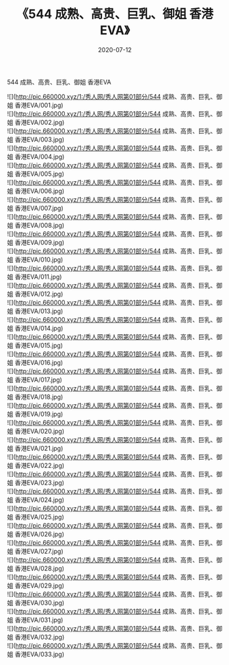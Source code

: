 ﻿---
layout: post
title:  《544 成熟、高贵、巨乳、御姐 香港EVA》
date:   2020-07-12
img: http://pic.660000.xyz/1:/秀人网/秀人网第01部分/544 成熟、高贵、巨乳、御姐 香港EVA/000.jpg
categories: [美女, 清纯, 唯美]
---

544 成熟、高贵、巨乳、御姐 香港EVA

  ![](http://pic.660000.xyz/1:/秀人网/秀人网第01部分/544 成熟、高贵、巨乳、御姐 香港EVA/001.jpg) <br> ![](http://pic.660000.xyz/1:/秀人网/秀人网第01部分/544 成熟、高贵、巨乳、御姐 香港EVA/002.jpg) <br> ![](http://pic.660000.xyz/1:/秀人网/秀人网第01部分/544 成熟、高贵、巨乳、御姐 香港EVA/003.jpg) <br> ![](http://pic.660000.xyz/1:/秀人网/秀人网第01部分/544 成熟、高贵、巨乳、御姐 香港EVA/004.jpg) <br> ![](http://pic.660000.xyz/1:/秀人网/秀人网第01部分/544 成熟、高贵、巨乳、御姐 香港EVA/005.jpg) <br> ![](http://pic.660000.xyz/1:/秀人网/秀人网第01部分/544 成熟、高贵、巨乳、御姐 香港EVA/006.jpg) <br> ![](http://pic.660000.xyz/1:/秀人网/秀人网第01部分/544 成熟、高贵、巨乳、御姐 香港EVA/007.jpg) <br> ![](http://pic.660000.xyz/1:/秀人网/秀人网第01部分/544 成熟、高贵、巨乳、御姐 香港EVA/008.jpg) <br> ![](http://pic.660000.xyz/1:/秀人网/秀人网第01部分/544 成熟、高贵、巨乳、御姐 香港EVA/009.jpg) <br> ![](http://pic.660000.xyz/1:/秀人网/秀人网第01部分/544 成熟、高贵、巨乳、御姐 香港EVA/010.jpg) <br> ![](http://pic.660000.xyz/1:/秀人网/秀人网第01部分/544 成熟、高贵、巨乳、御姐 香港EVA/011.jpg) <br> ![](http://pic.660000.xyz/1:/秀人网/秀人网第01部分/544 成熟、高贵、巨乳、御姐 香港EVA/012.jpg) <br> ![](http://pic.660000.xyz/1:/秀人网/秀人网第01部分/544 成熟、高贵、巨乳、御姐 香港EVA/013.jpg) <br> ![](http://pic.660000.xyz/1:/秀人网/秀人网第01部分/544 成熟、高贵、巨乳、御姐 香港EVA/014.jpg) <br> ![](http://pic.660000.xyz/1:/秀人网/秀人网第01部分/544 成熟、高贵、巨乳、御姐 香港EVA/015.jpg) <br> ![](http://pic.660000.xyz/1:/秀人网/秀人网第01部分/544 成熟、高贵、巨乳、御姐 香港EVA/016.jpg) <br> ![](http://pic.660000.xyz/1:/秀人网/秀人网第01部分/544 成熟、高贵、巨乳、御姐 香港EVA/017.jpg) <br> ![](http://pic.660000.xyz/1:/秀人网/秀人网第01部分/544 成熟、高贵、巨乳、御姐 香港EVA/018.jpg) <br> ![](http://pic.660000.xyz/1:/秀人网/秀人网第01部分/544 成熟、高贵、巨乳、御姐 香港EVA/019.jpg) <br> ![](http://pic.660000.xyz/1:/秀人网/秀人网第01部分/544 成熟、高贵、巨乳、御姐 香港EVA/020.jpg) <br> ![](http://pic.660000.xyz/1:/秀人网/秀人网第01部分/544 成熟、高贵、巨乳、御姐 香港EVA/021.jpg) <br> ![](http://pic.660000.xyz/1:/秀人网/秀人网第01部分/544 成熟、高贵、巨乳、御姐 香港EVA/022.jpg) <br> ![](http://pic.660000.xyz/1:/秀人网/秀人网第01部分/544 成熟、高贵、巨乳、御姐 香港EVA/023.jpg) <br> ![](http://pic.660000.xyz/1:/秀人网/秀人网第01部分/544 成熟、高贵、巨乳、御姐 香港EVA/024.jpg) <br> ![](http://pic.660000.xyz/1:/秀人网/秀人网第01部分/544 成熟、高贵、巨乳、御姐 香港EVA/025.jpg) <br> ![](http://pic.660000.xyz/1:/秀人网/秀人网第01部分/544 成熟、高贵、巨乳、御姐 香港EVA/026.jpg) <br> ![](http://pic.660000.xyz/1:/秀人网/秀人网第01部分/544 成熟、高贵、巨乳、御姐 香港EVA/027.jpg) <br> ![](http://pic.660000.xyz/1:/秀人网/秀人网第01部分/544 成熟、高贵、巨乳、御姐 香港EVA/028.jpg) <br> ![](http://pic.660000.xyz/1:/秀人网/秀人网第01部分/544 成熟、高贵、巨乳、御姐 香港EVA/029.jpg) <br> ![](http://pic.660000.xyz/1:/秀人网/秀人网第01部分/544 成熟、高贵、巨乳、御姐 香港EVA/030.jpg) <br> ![](http://pic.660000.xyz/1:/秀人网/秀人网第01部分/544 成熟、高贵、巨乳、御姐 香港EVA/031.jpg) <br> ![](http://pic.660000.xyz/1:/秀人网/秀人网第01部分/544 成熟、高贵、巨乳、御姐 香港EVA/032.jpg) <br> ![](http://pic.660000.xyz/1:/秀人网/秀人网第01部分/544 成熟、高贵、巨乳、御姐 香港EVA/033.jpg) <br>